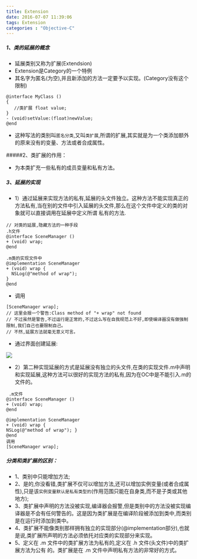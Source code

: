 ```yaml
---
title: Extension
date: 2016-07-07 11:39:06
tags: Extension
categories : "Objective-C"
---
```


##### 1、类的延展的概念

 * 延展类别又称为扩展(Extendsion)
 * Extension是Category的一个特例
 * 其名字为匿名(为空),并且新添加的方法一定要予以实现。(Category没有这个限制)

```objc
@interface MyClass ()
{
   //类扩展 float value;
}
- (void)setValue:(float)newValue;
@end
```
 * 这种写法的类别叫`匿名分类`,又叫`类扩展`,所谓的扩展,其实就是为一个类添加额外的原来没有的变量、方法或者合成属性。

#####2、类扩展的作用：
 * 为本类扩充一些私有的成员变量和私有方法。

##### 3、延展的实现
 * 1）通过延展来实现方法的私有,延展的头文件独立。这种方法不能实现真正的方法私有,当在别的文件中引入延展的头文件,那么在这个文件中定义的类的对象就可以直接调用在延展中定义所谓 私有的方法.

```objc
// 对类的延展,隐藏方法的一种手段
.h文件
@interface SceneManager ()
+ (void) wrap;
@end

.m类的实现文件中
@implementation SceneManager
+ (void) wrap {
  NSLog(@"method of wrap");
}
@end
```
* 调用
```objc
[SceneManager wrap];
// 这里会报一个警告:Class method of "+ wrap" not found
// 不过虽然是警告,不过运行是正常的,不过这么写在自我规范上不好,即使编译器没有做强制限制,我们自己也要限制自己。
// 不然,延展方法就毫无意义可言。
```
* 通过界面创建延展:

![](/img/0601.png)

* 2）第二种实现延展的方式是延展没有独立的头文件,在类的实现文件.m中声明和实现延展,这种方法可以很好的实现方法的私有,因为在OC中是不能引入.m的文件的。

```objc
 .m文件
@interface SceneManager ()
+ (void) wrap;
@end

@implementation SceneManager
+ (void) wrap {
NSLog(@"method of wrap"); }
@end
调用
[SceneManager wrap];
```

##### 分类和类扩展的区别：
* 1、类别中只能增加方法;
* 2、是的,你没看错,类扩展不仅可以增加方法,还可以增加实例变量(或者合成属性),只是该`实例变量默认是私有类型的`(作用范围只能在自身类,而不是子类或其他地方);
* 3、类扩展中声明的方法没被实现,编译器会报警,但是类别中的方法没被实现编译器是不会有任何警告的。这是因为类扩展是在编译阶段被添加到类中,而类别是在运行时添加到类中。
* 4、类扩展不能像类别那样拥有独立的实现部分(@implementation部分),也就是说,类扩展所声明的方法必须依托对应类的实现部分来实现。
* 5、定义在 .m 文件中的类扩展方法为私有的,定义在 .h 文件(头文件)中的类扩展方法为公有 的。类扩展是在 .m 文件中声明私有方法的非常好的方式。
